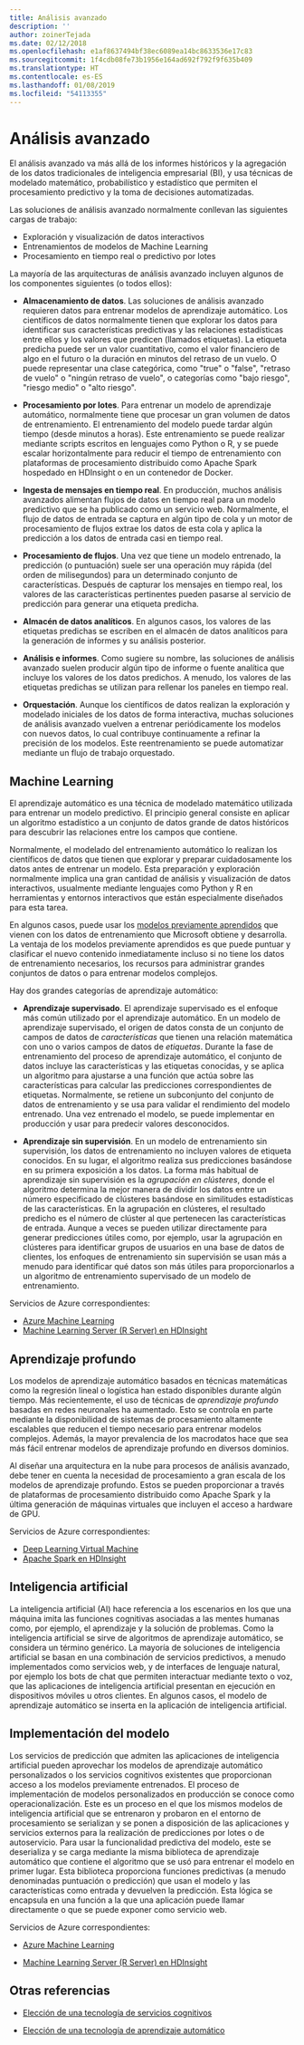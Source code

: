 ```yaml
---
title: Análisis avanzado
description: ''
author: zoinerTejada
ms.date: 02/12/2018
ms.openlocfilehash: e1af8637494bf38ec6089ea14bc8633536e17c83
ms.sourcegitcommit: 1f4cdb08fe73b1956e164ad692f792f9f635b409
ms.translationtype: HT
ms.contentlocale: es-ES
ms.lasthandoff: 01/08/2019
ms.locfileid: "54113355"
---
```

# <a name="advanced-analytics"></a>Análisis avanzado

El análisis avanzado va más allá de los informes históricos y la agregación de los datos tradicionales de inteligencia empresarial (BI), y usa técnicas de modelado matemático, probabilístico y estadístico que permiten el procesamiento predictivo y la toma de decisiones automatizadas.

Las soluciones de análisis avanzado normalmente conllevan las siguientes cargas de trabajo:

- Exploración y visualización de datos interactivos
- Entrenamientos de modelos de Machine Learning
- Procesamiento en tiempo real o predictivo por lotes

La mayoría de las arquitecturas de análisis avanzado incluyen algunos de los componentes siguientes (o todos ellos):

- **Almacenamiento de datos**. Las soluciones de análisis avanzado requieren datos para entrenar modelos de aprendizaje automático. Los científicos de datos normalmente tienen que explorar los datos para identificar sus características predictivas y las relaciones estadísticas entre ellos y los valores que predicen (llamados etiquetas). La etiqueta predicha puede ser un valor cuantitativo, como el valor financiero de algo en el futuro o la duración en minutos del retraso de un vuelo. O puede representar una clase categórica, como "true" o "false", "retraso de vuelo" o "ningún retraso de vuelo", o categorías como "bajo riesgo", "riesgo medio" o "alto riesgo".

- **Procesamiento por lotes**. Para entrenar un modelo de aprendizaje automático, normalmente tiene que procesar un gran volumen de datos de entrenamiento. El entrenamiento del modelo puede tardar algún tiempo (desde minutos a horas). Este entrenamiento se puede realizar mediante scripts escritos en lenguajes como Python o R, y se puede escalar horizontalmente para reducir el tiempo de entrenamiento con plataformas de procesamiento distribuido como Apache Spark hospedado en HDInsight o en un contenedor de Docker.

- **Ingesta de mensajes en tiempo real**. En producción, muchos análisis avanzados alimentan flujos de datos en tiempo real para un modelo predictivo que se ha publicado como un servicio web. Normalmente, el flujo de datos de entrada se captura en algún tipo de cola y un motor de procesamiento de flujos extrae los datos de esta cola y aplica la predicción a los datos de entrada casi en tiempo real.

- **Procesamiento de flujos**. Una vez que tiene un modelo entrenado, la predicción (o puntuación) suele ser una operación muy rápida (del orden de milisegundos) para un determinado conjunto de características. Después de capturar los mensajes en tiempo real, los valores de las características pertinentes pueden pasarse al servicio de predicción para generar una etiqueta predicha.

- **Almacén de datos analíticos**. En algunos casos, los valores de las etiquetas predichas se escriben en el almacén de datos analíticos para la generación de informes y su análisis posterior.

- **Análisis e informes**. Como sugiere su nombre, las soluciones de análisis avanzado suelen producir algún tipo de informe o fuente analítica que incluye los valores de los datos predichos. A menudo, los valores de las etiquetas predichas se utilizan para rellenar los paneles en tiempo real.

- **Orquestación**. Aunque los científicos de datos realizan la exploración y modelado iniciales de los datos de forma interactiva, muchas soluciones de análisis avanzado vuelven a entrenar periódicamente los modelos con nuevos datos, lo cual contribuye continuamente a refinar la precisión de los modelos. Este reentrenamiento se puede automatizar mediante un flujo de trabajo orquestado.

## <a name="machine-learning"></a>Machine Learning

El aprendizaje automático es una técnica de modelado matemático utilizada para entrenar un modelo predictivo. El principio general consiste en aplicar un algoritmo estadístico a un conjunto de datos grande de datos históricos para descubrir las relaciones entre los campos que contiene.

Normalmente, el modelado del entrenamiento automático lo realizan los científicos de datos que tienen que explorar y preparar cuidadosamente los datos antes de entrenar un modelo. Esta preparación y exploración normalmente implica una gran cantidad de análisis y visualización de datos interactivos, usualmente mediante lenguajes como Python y R en herramientas y entornos interactivos que están especialmente diseñados para esta tarea.

En algunos casos, puede usar los [modelos previamente aprendidos](/machine-learning-server/install/microsoftml-install-pretrained-models) que vienen con los datos de entrenamiento que Microsoft obtiene y desarrolla. La ventaja de los modelos previamente aprendidos es que puede puntuar y clasificar el nuevo contenido inmediatamente incluso si no tiene los datos de entrenamiento necesarios, los recursos para administrar grandes conjuntos de datos o para entrenar modelos complejos.

Hay dos grandes categorías de aprendizaje automático:

- **Aprendizaje supervisado**. El aprendizaje supervisado es el enfoque más común utilizado por el aprendizaje automático. En un modelo de aprendizaje supervisado, el origen de datos consta de un conjunto de campos de datos de *características* que tienen una relación matemática con uno o varios campos de datos de *etiquetas*. Durante la fase de entrenamiento del proceso de aprendizaje automático, el conjunto de datos incluye las características y las etiquetas conocidas, y se aplica un algoritmo para ajustarse a una función que actúa sobre las características para calcular las predicciones correspondientes de etiquetas. Normalmente, se retiene un subconjunto del conjunto de datos de entrenamiento y se usa para validar el rendimiento del modelo entrenado. Una vez entrenado el modelo, se puede implementar en producción y usar para predecir valores desconocidos.

- **Aprendizaje sin supervisión**. En un modelo de entrenamiento sin supervisión, los datos de entrenamiento no incluyen valores de etiqueta conocidos. En su lugar, el algoritmo realiza sus predicciones basándose en su primera exposición a los datos. La forma más habitual de aprendizaje sin supervisión es la *agrupación en clústeres*, donde el algoritmo determina la mejor manera de dividir los datos entre un número especificado de clústeres basándose en similitudes estadísticas de las características. En la agrupación en clústeres, el resultado predicho es el número de clúster al que pertenecen las características de entrada. Aunque a veces se pueden utilizar directamente para generar predicciones útiles como, por ejemplo, usar la agrupación en clústeres para identificar grupos de usuarios en una base de datos de clientes, los enfoques de entrenamiento sin supervisión se usan más a menudo para identificar qué datos son más útiles para proporcionarlos a un algoritmo de entrenamiento supervisado de un modelo de entrenamiento.

Servicios de Azure correspondientes:

- [Azure Machine Learning](/azure/machine-learning/)
- [Machine Learning Server (R Server) en HDInsight](/azure/hdinsight/r-server/r-server-overview)

## <a name="deep-learning"></a>Aprendizaje profundo

Los modelos de aprendizaje automático basados en técnicas matemáticas como la regresión lineal o logística han estado disponibles durante algún tiempo. Más recientemente, el uso de técnicas de *aprendizaje profundo* basadas en redes neuronales ha aumentado. Esto se controla en parte mediante la disponibilidad de sistemas de procesamiento altamente escalables que reducen el tiempo necesario para entrenar modelos complejos. Además, la mayor prevalencia de los macrodatos hace que sea más fácil entrenar modelos de aprendizaje profundo en diversos dominios.

Al diseñar una arquitectura en la nube para procesos de análisis avanzado, debe tener en cuenta la necesidad de procesamiento a gran escala de los modelos de aprendizaje profundo. Estos se pueden proporcionar a través de plataformas de procesamiento distribuido como Apache Spark y la última generación de máquinas virtuales que incluyen el acceso a hardware de GPU.

Servicios de Azure correspondientes:

- [Deep Learning Virtual Machine](/azure/machine-learning/data-science-virtual-machine/deep-learning-dsvm-overview)
- [Apache Spark en HDInsight](/azure/hdinsight/spark/apache-spark-overview)

## <a name="artificial-intelligence"></a>Inteligencia artificial

La inteligencia artificial (AI) hace referencia a los escenarios en los que una máquina imita las funciones cognitivas asociadas a las mentes humanas como, por ejemplo, el aprendizaje y la solución de problemas. Como la inteligencia artificial se sirve de algoritmos de aprendizaje automático, se considera un término genérico. La mayoría de soluciones de inteligencia artificial se basan en una combinación de servicios predictivos, a menudo implementados como servicios web, y de interfaces de lenguaje natural, por ejemplo los bots de chat que permiten interactuar mediante texto o voz, que las aplicaciones de inteligencia artificial presentan en ejecución en dispositivos móviles u otros clientes. En algunos casos, el modelo de aprendizaje automático se inserta en la aplicación de inteligencia artificial.

## <a name="model-deployment"></a>Implementación del modelo

Los servicios de predicción que admiten las aplicaciones de inteligencia artificial pueden aprovechar los modelos de aprendizaje automático personalizados o los servicios cognitivos existentes que proporcionan acceso a los modelos previamente entrenados. El proceso de implementación de modelos personalizados en producción se conoce como operacionalización. Este es un proceso en el que los mismos modelos de inteligencia artificial que se entrenaron y probaron en el entorno de procesamiento se serializan y se ponen a disposición de las aplicaciones y servicios externos para la realización de predicciones por lotes o de autoservicio. Para usar la funcionalidad predictiva del modelo, este se deserializa y se carga mediante la misma biblioteca de aprendizaje automático que contiene el algoritmo que se usó para entrenar el modelo en primer lugar. Esta biblioteca proporciona funciones predictivas (a menudo denominadas puntuación o predicción) que usan el modelo y las características como entrada y devuelven la predicción. Esta lógica se encapsula en una función a la que una aplicación puede llamar directamente o que se puede exponer como servicio web.

Servicios de Azure correspondientes:

- [Azure Machine Learning](/azure/machine-learning/)

- [Machine Learning Server (R Server) en HDInsight](/azure/hdinsight/r-server/r-server-overview)

## <a name="see-also"></a>Otras referencias

- [Elección de una tecnología de servicios cognitivos](../technology-choices/cognitive-services.md)

- [Elección de una tecnología de aprendizaje automático](../technology-choices/data-science-and-machine-learning.md)
